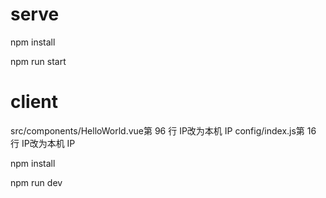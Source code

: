 # serve
npm install

npm run start

# client

src/components/HelloWorld.vue第 96 行 IP改为本机 IP
config/index.js第 16 行 IP改为本机 IP

npm install 

npm run dev